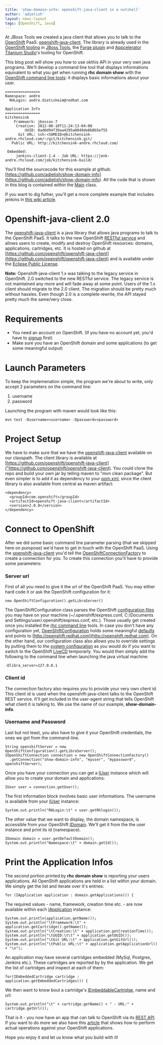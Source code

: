 ```yaml
---
title: 'show-domain-info: openshift-java-client in a nutshell'
author: 'adietish'
layout: news-layout
tags: [OpenShift, Java]
---
```


At JBoss Tools we created a java client that allows you to talk to the [OpenShift](https://openshift.redhat.com/app/) PaaS: [openshift-java-client](https://github.com/openshift/openshift-java-client). The library is already used in the [OpenShift tooling](https://community.jboss.org/en/tools/blog/tags/openshift) in [JBoss Tools](http://www.jboss.org/tools/), the [Forge plugin](https://github.com/forge/plugin-openshift-express/) and [Appcelerator Titanium Studio](http://www.appcelerator.com/platform/titanium-studio)'s tooling for OpenShift.

This blog post will show you how to use okthis API in your very own java programs. We'll develop a command line tool that displays informations equivalent to what you get when running **rhc domain show** with the [OpenShift command line tools](href="https://openshift.redhat.com/community/developers/install-the-client-tools): it displays basic informations about your user.


	================
	Namespace: andre
	  RHLogin: andre.dietisheim@redhat.com
	
	Application Info
	================
	kitchensink
	    Framework: jbossas-7
	     Creation: 2012-08-10T11:24:13-04:00
	         UUID: 8ad0d94f39aa4295a0049de8b8b5ef55
	      Git URL: ssh:<SOMEID>@kitchensink-andre.rhcloud.com/~/git/kitchensink.git/
	   Public URL: http://kitchensink-andre.rhcloud.com/
	
	 Embedded: 
	     jenkins-client-1.4 - Job URL: https://jenk-andre.rhcloud.com/job/kitchensink-build/
     


You'll find the sourcecode for this example at github: [https://github.com/adietish/show-domain-info] (https://github.com/adietish/show-domain-info). All the code that is shown in this blog is contained within the [Main](https://github.com/adietish/show-domain-info/blob/master/src/main/java/com/redhat/openshift/examples/domaininfo/Main.java) class.

If you want to dig futher, you'll get a more complete example that includes jenkins in [this wiki article](https://community.jboss.org/docs/DOC-19828).

# Openshift-java-client 2.0 #

The [openshift-java-client](https://github.com/openshift/openshift-java-client) is a java library that allows java programs to talk to the OpenShift PaaS. It talks to the new OpenShift [RESTful service](https://openshift.redhat.com/community/sites/default/files/documents/OpenShift-2.0-REST_API_Guide-en-US.pdf) and allows users to create, modify and destroy OpenShift resources: domains, applications, cartridges, etc. It is hosted on github at [https://github.com/openshift/openshift-java-client](https://github.com/openshift/openshift-java-client) and is available under the [Eclipse Public License](http://www.eclipse.org/legal/epl-v10.html).

**Note:**
Openshift-java-client 1.x was talking to the legacy service in OpenShift. 2.0 switched to the new RESTful service.
The legacy service is not maintained any more and will fade away at some point. Users of the 1.x client should migrate to the 2.0 client.
The migration should be pretty much without hassles. Even though 2.0 is a complete rewrite, the API stayed pretty much the same/very close.

# Requirements #


* You need an account on OpenShift. (If you have no account yet, you'd have to [signup](https://openshift.redhat.com/app/account/new) first)
* Make sure you have an OpenShift domain and some applications (to get some meaningful output)

# Launch Parameters #

To keep the implemenation simple, the program we're about to write, only accept 2 parameters on the command line:

1. username
1. password


Launching the program with maven would look like this:

	mvn test -Dusername=<username> -Dpassword=<password>

# Project Setup #

We have to make sure that we have the [openshift-java-client](https://github.com/openshift/openshift-java-client) available on our classpath. The client library is available at [https://github.com/openshift/openshift-java-client]("https://github.com/openshift/openshift-java-client). You could clone the repo and build your own jar by telling maven to "mvn clean package". But even simpler is to add it as dependency to your [pom.xml]("https://github.com/adietish/show-domain-info/blob/master/pom.xml#L8), since the client library is also available from central as maven artifact:

	<dependency>
	  <groupId>com.openshift</groupId>
	  <artifactId>openshift-java-client</artifactId>
	  <version>2.0.0</version>
	</dependency>


# Connect to OpenShift #

After we did some basic command line parameter parsing (that we skipped here on puropose) we'd have to get in touch with the OpenShift PaaS. Using the [openshift-java-client](https://github.com/openshift/openshift-java-client) you'd tell the [OpenShiftConnectionFactory](https://github.com/adietish/openshift-java-client/blob/master/src/main/java/com/openshift/client/OpenShiftConnectionFactory.java) to create a connection for you. To create this connection you'll have to provide some parameters:

### Server url ###

First of all you need to give it the url of the OpenShift PaaS. You may either hard code it or ask the OpenShift configuration for it:

	new OpenShiftConfiguration().getLibraServer()

The OpenShiftConfiguration class parses the OpenShift [configuration files](http://docs.redhat.com/docs/en-US/OpenShift/2.0/html/Getting_Started_Guide/sect-Getting_Started_Guide-OpenShift_Client_Tools-Configuring_Client_Tools.html) you may have on your machine (~/.openshift/express.conf, C:/Documents and Settings/user/.openshift/express.conf, etc.). Those usually get created once you installed the [rhc command line](http://docs.redhat.com/docs/en-US/OpenShift/2.0/html/User_Guide/chap-User_Guide-OpenShift_Command_Line_Interface.html) tools. In case you don't have any configuration yet, [OpenShiftConfiguration](href="https://github.com/adietish/openshift-java-client/blob/master/src/main/java/com/openshift/client/configuration/OpenShiftConfiguration.java) holds some meaningful [defaults](https://github.com/openshift/openshift-java-client/blob/master/src/main/java/com/openshift/client/configuration/DefaultConfiguration.java) and points to [http://openshift.redhat.com](http://openshift.redhat.com). On the other hand, our configuration class also allows you to override settings by putting them to the [system configuration](https://github.com/openshift/openshift-java-client/blob/master/src/main/java/com/openshift/client/configuration/SystemProperties.java) as you would do if you want to switch to the OpenShift [LiveCD](https://openshift.redhat.com/community/wiki/getting-started-with-openshift-origin-livecd) temporarly. You would then simply add the following to the command line when launching the java virtual machine:

	-Dlibra_server=127.0.0.1

### Client id ###

The connection factory also requires you to provide your very own client id. This client id is used when the openshift-java-client talks to the OpenShift REST service. It'll get included in the user-agent string that tells OpenShift what client it is talking to. We use the name of our example, **show-domain-info**.

### Username and Password ###

Last but not least, you also have to give it your OpenShift credentials, the ones we got from the command-line.

	String openshiftServer = new OpenShiftConfiguration().getLibraServer();
	IOpenShiftConnection connection = new OpenShiftConnectionFactory()
	  .getConnection("show-domain-info", "myuser", "mypassword", openshiftServer);


Once you have your connection you can get a [IUser](https://github.com/openshift/openshift-java-client/blob/master/src/main/java/com/openshift/client/IUser.java) instance which will allow you to create your domain and applications:

	IUser user = connection.getUser();

The first information block involves basic user informations. The username is available from your [IUser](https://github.com/adietish/openshift-java-client/blob/master/src/main/java/com/openshift/client/IUser.java) instance:

	System.out.println("RHLogin:\t" + user.getRhlogin());


The other value that we want to display, the domain namespace, is accessible from your OpenShift [IDomain](https://github.com/adietish/openshift-java-client/blob/master/src/main/java/com/openshift/client/IDomain.java). We'll get it from the the user instance and print its id (namespace).

	IDomain domain = user.getDefaultDomain();
	System.out.println("Namespace:\t" + domain.getId());

# Print the Application Infos #

The second portion printed by **rhc domain show** is reporting your users applications. All OpenShift applications are held in a list within your domain. We simply get the list and iterate over it's entries:

	for (IApplication application : domain.getApplications()) {


The required values - name, framework, creation time etc. - are now available within each [IApplication](https://github.com/adietish/openshift-java-client/blob/master/src/main/java/com/openshift/client/IApplication.java) instance:

	System.out.println(application.getName());
	System.out.println("\tFramework:\t" + application.getCartridge().getName());
	System.out.println("\tCreation:\t" + application.getCreationTime());
	System.out.println("\tUUID:\t\t" + application.getUUID());
	System.out.println("\tGit URL:\t" + application.getGitUrl());
	System.out.println("\tPublic URL:\t" + application.getApplicationUrl() + "\n");

An application may have several cartridges embedded (MySql, Postgres, Jenkins etc.). These cartridges are reported by by the application. We get the list of cartridges and inspect at each of them:

	for(IEmbeddedCartridge cartridge : application.getEmbeddedCartridges()) {

We then want to know bout a cartridge's [IEmbeddableCartridge](https://github.com/adietish/openshift-java-client/blob/master/src/main/java/com/openshift/client/IEmbeddedCartridge.java), name and url:

	System.out.println("\t" + cartridge.getName() + " - URL:" + cartridge.getUrl());


That is it - you now have an app that can talk to OpenShift via its [REST API](https://openshift.redhat.com/community/sites/default/files/documents/OpenShift-2.0-REST_API_Guide-en-US.pdf). If you want to do more we also have this [article](https://community.jboss.org/docs/DOC-19828) that shows how to perform actual operations against your OpenShift applications. 

Hope you enjoy it and let us know what you build with it!